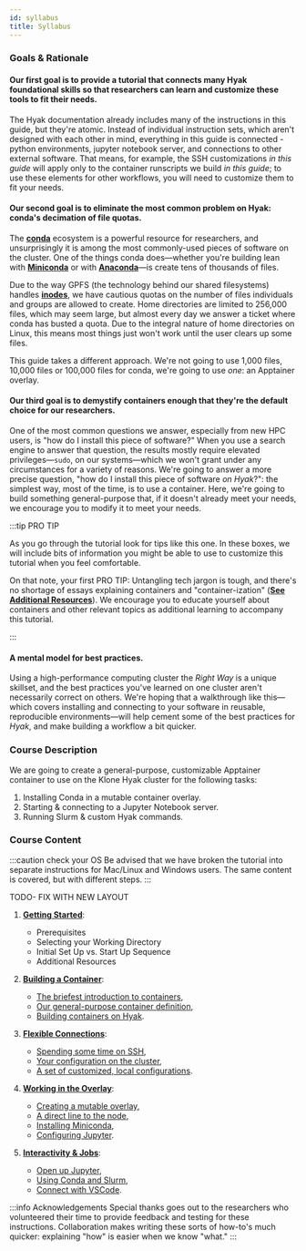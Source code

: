 ```yaml
---
id: syllabus
title: Syllabus
---
```


### Goals & Rationale

#### Our first goal is to provide a tutorial that connects many Hyak foundational skills so that researchers can learn and customize these tools to fit their needs.
The Hyak documentation already includes many of the instructions in this guide, but they're atomic. Instead of individual instruction sets, which aren't designed with each other in mind, everything in this guide is connected - python environments, jupyter notebook server, and connections to other external software. That means, for example, the SSH customizations *in this guide* will apply only to the container runscripts we build *in this guide*; to use these elements for other workflows, you will need to customize them to fit your needs. 

#### Our second goal is to eliminate the most common problem on Hyak: conda's decimation of file quotas.
The [**conda**](https://docs.conda.io/en/latest/) ecosystem is a powerful resource for researchers, and unsurprisingly
it is among the most commonly-used pieces of software on the cluster. One of the things conda does—whether you're building
lean with [**Miniconda**](https://docs.conda.io/en/latest/miniconda.html) or with [**Anaconda**](https://www.anaconda.com/)—is create tens of thousands of files.

Due to the way GPFS (the technology behind our shared filesystems) handles [**inodes**](https://en.wikipedia.org/wiki/Inode), we have cautious quotas on the number of files
individuals and groups are allowed to create. Home directories are limited to 256,000 files, which may seem large, but almost
every day we answer a ticket where conda has busted a quota. Due to the integral nature of home directories on Linux, this
means most things just won't work until the user clears up some files.

This guide takes a different approach. We're not going to use 1,000 files, 10,000 files or 100,000 files for conda, we're going to use *one*: an Apptainer overlay.

#### Our third goal is to demystify containers enough that they're the default choice for our researchers.
One of the most common questions we answer, especially from new HPC users, is "how do I install this piece of software?" When you use a search engine to answer that question, the results mostly require elevated privileges—`sudo`, on our systems—which we won't grant under any circumstances for a variety of reasons. We're going to answer a more precise question, "how do I install this piece of software *on Hyak*?":
the simplest way, most of the time, is to use a container. Here, we're going to build something general-purpose that, if it doesn't already meet your needs, we encourage you to modify it to meet your needs.

:::tip PRO TIP

As you go through the tutorial look for tips like this one. In these boxes, we will include bits of information you might be able to use to customize this tutorial when you feel comfortable. 

On that note, your first PRO TIP: Untangling tech jargon is tough, and there's no shortage of essays explaining containers and "container-ization" ([**See Additional Resources**](https://hyak.uw.edu/docs/hyak101/python/setup#additional-resources)). We encourage you to educate yourself about containers and other relevant topics as additional learning to accompany this tutorial. 

:::

#### A mental model for best practices.
Using a high-performance computing cluster the *Right Way* is a unique skillset, and the best practices you've learned on one cluster aren't necessarily correct on others. We're hoping that a walkthrough like this—which covers installing and connecting to your software in reusable, reproducible environments—will help cement some of the best practices for *Hyak*, and make building a workflow a bit quicker.

### Course Description

We are going to create a general-purpose, customizable Apptainer container to use on the Klone Hyak cluster for the following tasks:

1. Installing Conda in a mutable container overlay.
1. Starting & connecting to a Jupyter Notebook server.
1. Running Slurm & custom Hyak commands.

### Course Content

:::caution check your OS
Be advised that we have broken the tutorial into separate instructions for Mac/Linux and Windows users. The same content is covered, but with different steps. 
:::

TODO- FIX WITH NEW LAYOUT

1. [**Getting Started**](https://hyak.uw.edu/docs/hyak101/python/setup):
   - Prerequisites
   - Selecting your Working Directory
   - Initial Set Up vs. Start Up Sequence
   - Additional Resources

1. [**Building a Container**](https://hyak.uw.edu/docs/hyak101/python/container):
   - [The briefest introduction to containers](https://hyak.uw.edu/docs/hyak101/python/container#the-briefest-introduction-to-containers),
   - [Our general-purpose container definition](https://hyak.uw.edu/docs/hyak101/python/container#our-general-purpose-container-definition),
   - [Building containers on Hyak](https://hyak.uw.edu/docs/hyak101/python/container#building-containers-on-hyak).

1. [**Flexible Connections**](https://hyak.uw.edu/docs/hyak101/python/ssh):
   - [Spending some time on SSH](https://hyak.uw.edu/docs/hyak101/python/ssh#spending-some-time-on-ssh),
   - [Your configuration on the cluster](https://hyak.uw.edu/docs/hyak101/python/ssh#your-configuration-on-the-cluster),
   - [A set of customized, local configurations](https://hyak.uw.edu/docs/hyak101/python/ssh#a-set-of-customized-local-configurations).

1. [**Working in the Overlay**](https://hyak.uw.edu/docs/hyak101/python/overlay):
   - [Creating a mutable overlay](https://hyak.uw.edu/docs/hyak101/python/overlay#creating-a-mutable-overlay),
   - [A direct line to the node](https://hyak.uw.edu/docs/hyak101/python/overlay#a-direct-line-to-the-node),
   - [Installing Miniconda](https://hyak.uw.edu/docs/hyak101/python/overlay#installing-miniconda),
   - [Configuring Jupyter](https://hyak.uw.edu/docs/hyak101/python/overlay#configuring-jupyter).

1. [**Interactivity & Jobs**](https://hyak.uw.edu/docs/hyak101/python/jobs):
   - [Open up Jupyter](https://hyak.uw.edu/docs/hyak101/python/jobs#open-up-jupyter),
   - [Using Conda and Slurm](https://hyak.uw.edu/docs/hyak101/python/jobs#using-conda-and-slurm),
   - [Connect with VSCode](https://hyak.uw.edu/docs/hyak101/python/jobs#connect-with-vscode).

:::info Acknowledgements
Special thanks goes out to the researchers who volunteered their time to provide feedback and testing for these instructions.
Collaboration makes writing these sorts of how-to's much quicker: explaining "how" is easier when we know "what."
:::